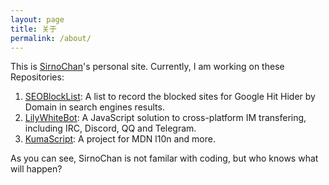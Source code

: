```yaml
---
layout: page
title: 关于
permalink: /about/
---
```


This is [SirnoChan](https://github.com/SirnoChan)'s personal site. Currently, I am working on these Repositories:

1. [SEOBlockList](https://github.com/SirnoChan/SEOBlockList): A list to record the blocked sites for Google Hit Hider by Domain in search engines results.
2. [LilyWhiteBot](https://github.com/SirnoChan/LilyWhiteBot): A JavaScript solution to cross-platform IM transfering, including IRC, Discord, QQ and Telegram.
3. [KumaScript](https://github.com/SirnoChan/kumascript): A project for MDN l10n and more.

 As you can see, SirnoChan is not familar with coding, but who knows what will happen?
